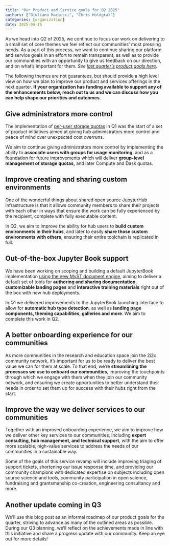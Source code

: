 ```yaml
---
title: "Our Product and Service goals for Q2 2025"
authors: ["Giuliano Maciocci", "Chris Holdgraf"]
categories: [organization]
date: 2025-04-16
---
```


As we head into Q2 of 2025, we continue to focus our work on delivering to a small set of core themes we feel reflect our communities’ most pressing needs. As a part of this process, we want to continue sharing our platform and service goals in an effort to remain transparent, as well as to provide our communities with an opportunity to give us feedback on our direction, and on what’s important for them. *See [last quarter’s product goals here](https://2i2c.org/blog/2025/q1-product-goals/).*

The following themes are not guarantees, but should provide a high level view on how we plan to improve our product and services offerings in the next quarter. **If your organization has funding available to support any of the enhancements below, reach out to us and we can discuss how you can help shape our priorities and outcomes**.

## Give administrators more control

The implementation of [per-user storage quotas](https://2i2c.org/blog/2025/per-user-storage-quota-gcp/) in Q1 was the start of a set of product initiatives aimed at giving hub administrators more control and peace of mind over unexpected cost overruns. 

We aim to continue giving administrators more control by implementing the ability to **associate users with groups for usage monitoring**, and as a foundation for future improvements which will deliver **group-level management of storage quotas,** and later Compute and Dask quotas. 

## Improve creating and sharing custom environments

One of the wonderful things about shared open source JupyterHub infrastructure is that it allows community members to share their projects with each other in ways that ensure the work can be fully experienced by the recipient, complete with fully executable content. 

In Q2, we aim to improve the ability for hub users to **build custom environments in their hubs**, and later to easily **share those custom environments with others**, ensuring their entire toolchain is replicated in full. 

## Out-of-the-box Jupyter Book support

We have been working on scoping and building a default JupyterBook implementation [using the new MyST document engine](http://mystmd.org), aiming to deliver a default set of tools for **authoring and sharing documentation**, **customizable landing pages** and **interactive training materials** right out of the box with new hub deployments. 

In Q1 we delivered improvements to the JupyterBook launching interface to allow for **automatic hub type detection**, as well as **landing page components, theming capabilities, galleries and more**. We aim to complete this work in Q2.

## A better onboarding experience for our communities

As more communities in the research and education space join the 2i2c community network, it’s important for us to be ready to deliver the best value we can for them at scale. To that end, we’re **streamlining the processes we use to onboard our communities**, improving the touchpoints through which we engage with them when they join our community network, and ensuring we create opportunities to better understand their needs in order to set them up for success with their hubs right from the start.

## Improve the way we deliver services to our communities

Together with an improved onboarding experience, we aim to improve how we deliver other key services to our communities, including **expert consulting, hub management, and technical support**, with the aim to offer more scalable, high-value services to address the needs of our communities in a sustainable way. 

Some of the goals of this service revamp will include improving triaging of support tickets, shortening our issue response time, and providing our community champions with dedicated expertise on subjects including open source science and tools, community participation in open science, fundraising and grantsmanship co-creation, engineering consultancy and more. 

## Another update coming in Q3

We’ll use this blog post as an informal roadmap of our product goals for the quarter, striving to advance as many of the outlined areas as possible. During our Q3 planning, we’ll reflect on the achievements made in line with this initiative and share a progress update with our community. Keep an eye out for more details\!  
